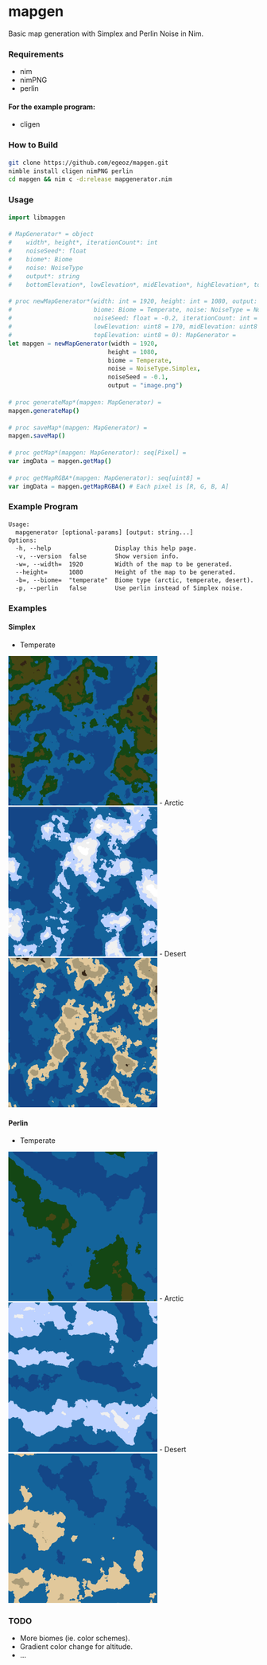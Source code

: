 # mapgen
Basic map generation with Simplex and Perlin Noise in Nim.

### Requirements
- nim
- nimPNG
- perlin
#### For the example program:
- cligen


### How to Build
```bash
git clone https://github.com/egeoz/mapgen.git
nimble install cligen nimPNG perlin
cd mapgen && nim c -d:release mapgenerator.nim

```

### Usage
```nim
import libmapgen

# MapGenerator* = object
#    width*, height*, iterationCount*: int
#    noiseSeed*: float
#    biome*: Biome
#    noise: NoiseType
#    output*: string
#    bottomElevation*, lowElevation*, midElevation*, highElevation*, topElevation*: uint8

# proc newMapGenerator*(width: int = 1920, height: int = 1080, output: string,
#                       biome: Biome = Temperate, noise: NoiseType = NoiseType.Simplex,
#                       noiseSeed: float = -0.2, iterationCount: int = 16, bottomElevation: uint8 = 185,
#                       lowElevation: uint8 = 170, midElevation: uint8 = 160, highElevation: uint8 = 145,
#                       topElevation: uint8 = 0): MapGenerator =
let mapgen = newMapGenerator(width = 1920,
                            height = 1080,
                            biome = Temperate,
                            noise = NoiseType.Simplex,
                            noiseSeed = -0.1,
                            output = "image.png")

# proc generateMap*(mapgen: MapGenerator) =
mapgen.generateMap()

# proc saveMap*(mapgen: MapGenerator) =
mapgen.saveMap()

# proc getMap*(mapgen: MapGenerator): seq[Pixel] =
var imgData = mapgen.getMap()

# proc getMapRGBA*(mapgen: MapGenerator): seq[uint8] =
var imgData = mapgen.getMapRGBA() # Each pixel is [R, G, B, A]

```
### Example Program
```
Usage:
  mapgenerator [optional-params] [output: string...]
Options:
  -h, --help                  Display this help page.
  -v, --version  false        Show version info.
  -w=, --width=  1920         Width of the map to be generated.
  --height=      1080         Height of the map to be generated.
  -b=, --biome=  "temperate"  Biome type (arctic, temperate, desert).
  -p, --perlin   false        Use perlin instead of Simplex noise.
```
### Examples
#### Simplex
- Temperate
<img src="https://github.com/egeoz/mapgen/blob/main/examples/temperate_simplex.png?raw=true" width="300">
- Arctic
<img src="https://github.com/egeoz/mapgen/blob/main/examples/arctic_simplex.png?raw=true" width="300">
- Desert
<img src="https://github.com/egeoz/mapgen/blob/main/examples/desert_simplex.png?raw=true" width="300">

#### Perlin
- Temperate
<img src="https://github.com/egeoz/mapgen/blob/main/examples/temperate_perlin.png?raw=true" width="300">
- Arctic
<img src="https://github.com/egeoz/mapgen/blob/main/examples/arctic_perlin.png?raw=true" width="300">
- Desert
<img src="https://github.com/egeoz/mapgen/blob/main/examples/desert_perlin.png?raw=true" width="300">


### TODO
- More biomes (ie. color schemes).
- Gradient color change for altitude.
- ...
